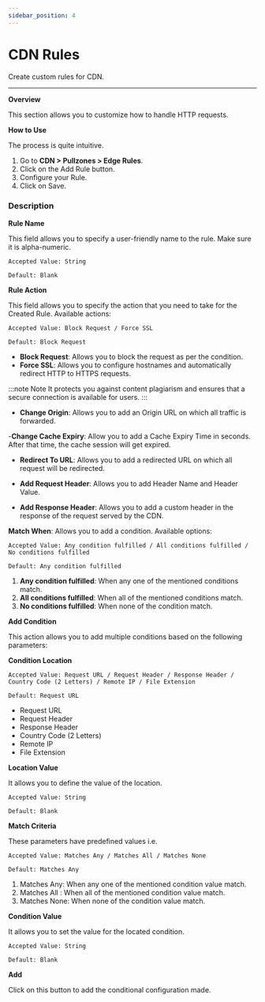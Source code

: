 ```yaml
---
sidebar_position: 4
---
```


# CDN Rules

Create custom rules for CDN.

---

**Overview**

This section allows you to customize how to handle HTTP requests.

**How to Use**

The process is quite intuitive.

1. Go to **CDN > Pullzones > Edge Rules**. 
2. Click on the Add Rule button.
3. Configure your Rule.
4. Click on Save.

### Description

**Rule Name**

This field allows you to specify a user-friendly name to the rule. Make sure it is alpha-numeric.

    Accepted Value: String

    Default: Blank

**Rule Action**

This field allows you to specify the action that you need to take for the Created Rule. Available actions:

    Accepted Value: Block Request / Force SSL

    Default: Block Request

- **Block Request**: Allows you to block the request as per the condition.
- **Force SSL**: Allows you to configure hostnames and automatically redirect HTTP to HTTPS requests.

:::note Note 
It protects you against content plagiarism and ensures that a secure connection is available for users.
:::

- **Change Origin**: Allows you to add an Origin URL on which all traffic is forwarded.

-**Change Cache Expiry**: Allow you to add a Cache Expiry Time in seconds. After that time, the cache session will get expired.

- **Redirect To URL**: Allows you to add a redirected URL on which all request will be redirected.

- **Add Request Header**: Allows you to add Header Name and Header Value.

- **Add Response Header**: Allows you to add a custom header in the response of the request served by the CDN.

**Match When**: Allows you to add a condition. Available options:

    Accepted Value: Any condition fulfilled / All conditions fulfilled / No conditions fulfilled

    Default: Any condition fulfilled

1. **Any condition fulfilled**: When any one of the mentioned conditions match.
2. **All conditions fulfilled**: When all of the mentioned conditions match.
3. **No conditions fulfilled**: When none of the condition match.

**Add Condition**

This action allows you to add multiple conditions based on the following parameters:

**Condition Location**

    Accepted Value: Request URL / Request Header / Response Header / Country Code (2 Letters) / Remote IP / File Extension

    Default: Request URL

- Request URL
- Request Header
- Response Header
- Country Code (2 Letters)
- Remote IP
- File Extension

**Location Value**

It allows you to define the value of the location.

    Accepted Value: String

    Default: Blank

**Match Criteria**

These parameters have predefined values i.e. 

    Accepted Value: Matches Any / Matches All / Matches None

    Default: Matches Any

1. Matches Any: When any one of the mentioned condition value match.
2. Matches All : When all of the mentioned condition value match.
3. Matches None: When none of the condition value match.

**Condition Value**

It allows you to set the value for the located condition.

    Accepted Value: String

    Default: Blank

**Add** 

Click on this button to add the conditional configuration made.